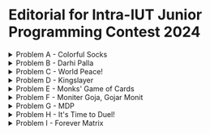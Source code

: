 # Editorial for Intra-IUT Junior Programming Contest 2024

<details>
<summary>Problem A - Colorful Socks</summary>

Problem Setter: [Rafio](https://codeforces.com/profile/Rafio)

Difficulty: Easy

Tags: Greedy

<details>
<summary>Hint 1</summary>

Handle the impossible case separately.

</details>

<details>
<summary>Hint 2</summary>

If there remains at least $2$ socks of the same color, it is always possible.

</details>

<details>
<summary>Hint 3</summary>

If Abid grabs $(n+1)$ socks, he will surely get at least $2$ socks of the same color.

</details>

<details>
<summary>Hint 4</summary>

Does he always need to grab $(n+1)$ socks?

</details>

<details>
<summary>Solution</summary>

Initially Abid had $a_i$ socks of color $i$ in his drawer. His brother took $b_i$ socks of color $i$. So there remains $(a_i - b_i)$ socks of color $i$ in Abid's drawer.

The only case when Abid will not be able to find $2$ socks of the same color is when they don't exist. If there exists at least $2$ socks of the same color, in the worst case, Abid can grab all the socks of the drawer and later pick those $2$. This can be detected by checking if $a_i - b_i < 2$ for all $i$.

Now, if there remains socks of $k$ different colors in Abid's drawer and he grabs $(k+1)$ socks, it is guaranteed that at least $2$ socks will have the same color (Pigeonhole Principle).  
You can easily prove it using proof by contradiction. If no $2$ socks that Abid grabs have the same color, all the $(k+1)$ socks Abid grabs have different colors. But according to the premise, socks of $(k+1)$ different colors do not exist in Abid's drawer. So it's a contradiction.

Now, since Abid had socks of $n$ different colors, the maximum possible value of $k$ is $n$. However, there can be cases where $k$ is less than $n$. If for a color, Abid's brother took all the socks of that color, then socks of that color do not exist on the drawer anymore.

So, the final solution is, after handling the impossible case separately, you need to count the number of $i$ where $a_i - b_i = 0$. Let's define it as $z$. Currently, Abid's drawer contains socks of $(k = n - z)$ different colors. So Abid needs to grab $(n - z + 1)$ socks to guarantee that at least $2$ socks will have the same color.

Time complexity = $O(n)$.

You can also handle the impossible case at the end. Count the total number of socks remaining in Abid's drawer, $\sum_{i} (a_i - b_i)$. If it is less than $(n - z + 1)$, then Abid can't grab that many socks. So it is impossible.

<details>
<summary>Code</summary>

```cpp
#include <bits/stdc++.h>
using namespace std;

// #define int long long
#define fastio ios_base::sync_with_stdio(0); cin.tie(0)
#define endl "\n"



void pre()
{
    fastio;


}

void solve(int tc)
{
    int i, n;
    cin >> n;

    vector<int> a(n), b(n);
    for(i=0; i<n; i++) cin >> a[i];
    for(i=0; i<n; i++) cin >> b[i];

    int remaining, z=0, flag=0;
    for(i=0; i<n; i++)
    {
        remaining=a[i]-b[i];
        if(remaining==0) z++;
        if(remaining>1) flag=1;
    }

    if(flag) cout << n+1-z;
    else cout << -1;
}

signed main()
{
    pre();

    int tc, tt=1;
    // cin >> tt;

    for(tc=1; tc<=tt; tc++)
    {
        solve(tc);
        // cout << endl;
    }

    return 0;
}
```

</details>
</details>
</details>

<details>
<summary>Problem B - Darhi Palla</summary>

Problem Setter: [Rafio](https://codeforces.com/profile/Rafio)

Difficulty: Hard

Tags: Math, Implementation

<details>
<summary>Hint 1</summary>

You only need the first $21$ stones.

</details>

<details>
<summary>Hint 2</summary>

A correct combination always exists.

</details>

<details>
<summary>Hint 3</summary>

The correct combination is unique.

</details>

<details>
<summary>Hint 4</summary>

Manually find the answer for $W = 1$, $W = 2$, $W = 3$, $...$, $W = 15$ and try to find a pattern.

</details>

<details>
<summary>Solution</summary>

The weight of the $i^{th}$ stone is $3^i$ ($i$ starts from $0$). For every stone, you have three options: use it at the left pan, don't use it, or use it at the right pan. You can define the value of a stone as its weight multiplied by $-1$, $0$ or $1$ if it's used at the right pan, not used, or used at the left pan respectively. The sum of the values of all stones must be equal to $W$.

Now, there are $3$ possible multipliers for each stone and the weights of the stones are powers of $3$. So, you can represent any $W$ in a modified ternary number system ($3$-based number system) where the digits of the number will represent the multipiers. Since it is a valid number system, forming any $W$ is possible. So, the impossible case will never occur.

Formally, if the weight of the $i^{th}$ stone is $w_i$ and the multipler with the $i^{th}$ stone is $m_i$, then -  
$W = \sum_{i} m_i \times w_i$.  
$w_i = 3^i$.  
And for all $i$, $m_i = -1, 0, \text{or } 1$.

Since $3^{20} > 2 \times 10^9$, you will never need more than $21$ stones. \[nice reference to 'The Luncheon', right?\]

For the solution, you can follow this algorithm:

- Convert $W$ into a ternary ($3$-based) number.
- Iterate over the digits from right to left.
- If you find the $i^{th}$ digit to be $0$, you will not use the $i^{th}$ stone (keep $m_i$ as $0$).
- If the $i^{th}$ digit is $1$, you will use the stone at the left pan (keep $m_i$ as $1$).
- If the $i^{th}$ digit is $2$, you were supposed to use the stone twice on the left pan. But you have only one stone of a specific weight. Instead, you will use it at the right pan (set $m_i$ to $-1$). Now, you were supposed to add $2w_i$ but instead you subtracted $w_i$. To balance it, you need to add $3w_i$ which is equal to $w_{i+1}$. So, you will increase the next digit by $1$.
- If the $i^{th}$ digit is $3$, you will not use that stone (set $m_i$ to $0$) and increase the next digit by $1$.
- The digit will never be more than $3$. Because in a $3$-based number system, the maximum digit is $2$. Here, at max you can get an increase of $1$ from the previous digit and get it to $3$ but you'll never find a digit exceeding $3$.

In this representation, you will get the values of $m_i$ from the $i^{th}$ digit of the number.

Finally, you will add the weights of all the stones placed in the left pan to get $X$ and the weights of all the stones in the right pan to get $Y$.

Formally,  
$W = \sum_{i} (m_i \times w_i)$.  
$X = \sum_{i} w_i$ where $m_i = 1$.  
And, $Y = \sum_{i} w_i$ where $m_i = -1$.

Time Complexity for getting ternary representation of $W$ = $O(\log (W))$.  
Time Complexity for modifying ternary representation of $W$ = $O(\log (W))$.  
Time Complexity for calculating $X$ and $Y$ = $O(\log (W))$.  
Overall Time Complexity for a test case = $O(\log (W))$.

<details>
<summary>Example Simulations</summary>

<details>
<summary>Example 1: $W = 10$</summary>

$W = 10 = 9 + 1 = (101)_3$

The $0^{th}$ digit is $1$.  
The $1^{st}$ digit is $0$.  
The $2^{nd}$ digit is $1$.

Modified ternary representation of $W$ = $101$.  
Final answer: $X = 3^0 + 3^2 = 1 + 9 = 10$, $Y = 0$.

</details>

<details>
<summary>Example 2: $W = 775$</summary>

$W = 775 = 729 + 27 + 18 + 1 = 729 + 27 + 2 \times 9 + 1 = (1001201)_3$

The $0^{th}$ digit is $1$.  
The $1^{st}$ digit is $0$.  
The $2^{nd}$ digit is $2$. Change it to $-1$ and increase the next digit by $1$. Now the $3^{rd}$ digit is 2.  
The $3^{rd}$ digit is $2$. Change it to $-1$ and increase the next digit by $1$. Now the $4^{th}$ digit is 1.  
The $4^{rd}$ digit is $1$.  
The $5^{th}$ digit is $0$.  
The $6^{th}$ digit is $1$.

Modified ternary representation of $W$ = $101mm01$. Here, $m$ means the digit is $-1$.  
Final answer: $X = 3^0 + 3^4 + 3^6 = 1 + 81 + 729 = 811$, $Y = 3^2 + 3^3 = 9 + 27 = 36$.  
Verification: $811 - 36 = 775$.

</details>
</details>

<details>
<summary>Code</summary>

```cpp
#include <bits/stdc++.h>
using namespace std;

#define int long long
#define fastio ios_base::sync_with_stdio(0); cin.tie(0)
#define endl "\n"



void pre()
{
    fastio;


}

void solve(int tc)
{
    int i, w, x=0, y=0;
    cin >> w;

    vector<int> ternary;
    while(w>0)
    {
        ternary.push_back(w%3);
        w/=3;
    }

    // Check out how the ternary number looks
    // for(i=ternary.size()-1; i>=0; i--) cout << ternary[i] << ' '; cout << endl;

    ternary.push_back(0);
    for(i=0; i<ternary.size()-1; i++) if(ternary[i]>1)
    {
        ternary[i]-=3; // 2 becomes -1 and 3 becomes 0
        ternary[i+1]+=1;
    }

    // Check out how the modified ternary number looks
    // for(i=ternary.size()-1; i>=0; i--) cout << ternary[i] << ' '; cout << endl;

    int stone=1;
    for(i=0; i<ternary.size(); i++)
    {
        if(ternary[i]==1) x+=stone;
        else if(ternary[i]==-1) y+=stone;

        stone*=3;
    }

    cout << x << ' ' << y;
}

signed main()
{
    pre();

    int tc, tt=1;
    cin >> tt;

    for(tc=1; tc<=tt; tc++)
    {
        solve(tc);
        cout << endl;
    }

    return 0;
}
```

</details>
</details>

<details>

<summary>Alternate Solution</summary>

You have an object of weight $W$ on the right pan. To reach equilibrium, you need to add weight $W$ on the left pan.

The weight of the $i^{th}$ stone is $3^i$ ($i$ starts from $0$).  
If you use all stones from $0$ to $(i-1)$, the total weight will be $3^0 + 3^1 + 3^2 + ... + 3^{i-1} = \frac{1}{2} \times (3^i - 1)$ (sum of geometric series). Let's define it as $s_{i-1}$.  
So, if $W \ge 3^i$, using all the stones from $0$ to $(i-1)$ will not be enough.  
If you use all stones from $0$ to $i$, you can get to the total of $s_i = \frac{1}{2} \times (3^{i+1} - 1)$. Clearly, $3^i < s_i < 3^{i+1}$ for any $i \in \mathbb{N}$.  
Now, you can find the value of $i$ such that $W$ falls in the range $[3^i, 3^{i+1})$, divide the problem into two cases and solve the problem recursively.

Case $1$: $W \le s_i$  
At first, place the $i^{th}$ stone on the left pan. Now the left pan has weight $3^i$ and the left pan has weight $W$. To reach equilibrium, we need to add weight $(W - 3^i)$ on the left pan.

Case $2$: $W > s_i$  
At first, place the $(i+1)^{th}$ stone on the left pan. Now the left pan has weight $3^{i+1}$ and the left pan has weight $W$. To reach equilibrium, we need to add weight $(3^{i+1} - W)$ on the right pan.

Base Case: $W = 0$  
The balance has reached equilibrium and no more weight needs to be added.

Time Complexity for a single recursion is $O(\log (W))$ for finding the value of $i$ such that $3^i \le W < 3^{i+1}$.  
Maximum number of recursion calls for a single test case is $O(\log (W))$.  
Overall Time Complexity for a test case = $O({\log (W)}^2)$.

By using binary search to find the value of $i$, you can reduce the complexity for a single test to $O(\log (W) \log \log (W))$ but that won't be necessary here.

<details>
<summary>Code</summary>

```cpp
#include <bits/stdc++.h>
using namespace std;

#define int long long
#define fastio ios_base::sync_with_stdio(0); cin.tie(0)
#define endl "\n"

pair<int,int> flip(pair<int,int> p)
{
    return {p.second, p.first};
}

pair<int,int> add(pair<int,int> p1, pair<int,int> p2)
{
    return {p1.first+p2.first, p1.second+p2.second};
}

pair<int,int> balance(int w)
{
    if(w==0) return {0, 0};

    int stone=1, sum=1;

    while(stone*3<=w) // After escaping this loop: stone<=w, stone*3>w
    {
        stone*=3;
        sum+=stone;
    }

    if(w<=sum) return add({stone, 0}, balance(w-stone));

    stone*=3;
    return add({stone, 0}, flip(balance(stone-w)));
}

void pre()
{
    fastio;


}

void solve(int tc)
{
    int w;
    cin >> w;

    auto [x, y] = balance(w);
    cout << x << ' ' << y;
}

signed main()
{
    pre();

    int tc, tt=1;
    cin >> tt;

    for(tc=1; tc<=tt; tc++)
    {
        solve(tc);
        cout << endl;
    }

    return 0;
}
```

</details>
</details>
</details>

<details>
<summary>Problem C - World Peace!</summary>

Problem Setter: [Abdullah Abrar](https://codeforces.com/profile/lelbaba)

Difficulty: Easy-Medium

Tags: Number Theory, Data Structures

<details>
<summary>Hint 1</summary>

Instead of thinking about gift-boxes to remove, think about the range of gift-boxes to keep. It will be a subarray.

</details>

<details>
<summary>Hint 2</summary>

Try to iterate over one of the endpoints for finding the optimal subarray.

</details>

<details>
<summary>Solution</summary>

The list of gift-boxes are represented by an array $a$ where the $a_i$ represents the number of toys in the $i^{th}$ box.

After removing some gift-boxes from the left and from the right, what you'll have remaining is a contiguous subarray of $a$, $\[a_l, a_{l+1}, ..., a_r\]$ such that $a_l + a_{l+1} + ... + a_r$ is divisible by $m$. If multiple subarrays are valid, you have to take the longest one. If no non-empty subarray is valid, the mission can't be completed.

However, if you try to check all possible subarrays, you'll need $O(n^2)$ time which will not pass within the time limit.

Here's an observation:  
If $(a_l + a_{l+1} + ... + a_r) \mod m = 0$,  
$(a_1 + a_2 + ... + a_{l-1}) \mod m = (a_1 + a_2 + ... + a_r) \mod m$ (assuming $l > 1$).  
So, $p_{l-1} \mod m = p_r \mod m$, where $p_i = a_1 + a_2 + ... + a_i$.

For the solution, you can follow this algorithm:

- Calculate $p$, the prefix sum of $a$, and keep track of where each remainder appeared in $p$. For that, you can use a map.
- If a remainder only appeared once, ignore that. Otherwise for each remainder, pick the distance between the positions of the first appearance and the last appearance. The first appearance of the remainder $0$ has to be manually set to $0$.
- Your final answer should be $n$ minus the maximum distance or $-1$ if no remainders are found at least twice.

Number of iterations = $O(n)$.  
Access time for map = $O(\log (n))$.  
So, Overall Time Complexity = $O(n \times \log (n))$.

<details>
<summary>Code</summary>

```cpp
#include <bits/stdc++.h>
using namespace std;

#define int long long
#define fastio ios_base::sync_with_stdio(0); cin.tie(0)
#define endl "\n"



void pre()
{
    fastio;


}

void solve(int tc)
{
    int i, n, m;
    cin >> n >> m;

    vector<int> v(n);
    for(auto &it: v) cin >> it;

    vector<int> p(n+1);
    for(i=0; i<n; i++) p[i+1]=p[i]+v[i];

    map<int,int> firstAppearance;
    int rem, keep=-1, dist;
    for(i=0; i<n+1; i++)
    {
        rem=p[i]%m;

        if(firstAppearance.count(rem)==0) firstAppearance[rem]=i;
        else
        {
            dist=i-firstAppearance[rem];
            keep=max(keep, dist);
        }
    }

    if(keep==-1) cout << -1;
    else cout << n-keep;
}

signed main()
{
    pre();

    int tc, tt=1;
    cin >> tt;

    for(tc=1; tc<=tt; tc++)
    {
        solve(tc);
        cout << endl;
    }

    return 0;
}
```

</details>
</details>
</details>

<details>
<summary>Problem D - Kingslayer</summary>

Problem Setter: [Reaz Hassan Joarder](https://codeforces.com/profile/ssshanto)

Difficulty: Medium

Tags: Brute Force, Implementation

<details>
<summary>Solution</summary>

This problem can be solved using a brute force algorithm:

- Traverse the entire board.
- For each white piece, simulate all of its moves. Depending on what type of piece it is, the movement will be different.
- If a white piece can capture the king in one move, mark it as a candidate attacker.
- If there is no candidate attacker, output "NO".
- Out of all candidate attackers, pick the one at the lexicographically smallest position.

Time Complexity = $O(n^2)$.  
These will pass within the time limit easily because $n = 8$.

This is an implementation problem that requires more time to code than to think. So multiple different codes are provided and you are encouraged to check them all out and try to understand how they're working. A general idea is that writing the same code multiple times is a bad practice. If a code block is reusable, it is often a good idea to create a function.

<details>
<summary>Code</summary>

```cpp
#include <bits/stdc++.h>
using namespace std;

using LL = long long;
using PII = pair <int, int>;

PII operator + (PII &a, PII &b) {
    return make_pair(a.first + b.first, a.second + b.second);
}

vector <PII> rook = { {1, 0}, {-1, 0}, {0, 1}, {0, -1} };
vector <PII> bish = { {1, -1}, {-1, 1}, {1, 1}, {-1, -1} };
vector <PII> kngt = {{ 1,  2}, {-1,  2}, { 2, 1}, { 2, -1},
                     { 1, -2}, {-1, -2}, {-2, 1}, {-2, -1}};

vector <PII> pawn = { {-1, 1}, {-1, -1}};
vector <PII> queen;

bool ok(int a) {
    return a >= 0 and a < 8;
}
bool ok(PII a) {
    return ok(a.first) and ok(a.second);
}
pair <int, int> findBestSquare(vector <string> &board) {
    int n = 8;
    for(int j = 0; j < n; j++) {
        for(int i = n - 1; i >= 0; i--) { // Traversing in lexicographic order, so don't have to check lexicographically smallest later.
            pair <int, int> cur = make_pair(i, j);
            if(board[i][j] == 'R') {
                for(auto e: rook) {
                    auto go = cur + e;
                    while(ok(go)) {
                        auto [x, y] = go;
                        if(board[x][y] == 'k') return make_pair(i, j);
                        if(board[x][y] != '.') break;
                        go = go + e;
                    }
                }
            }
            if(board[i][j] == 'B') {
                for(auto e: bish) {
                    auto go = cur + e;
                    while(ok(go)) {
                        auto [x, y] = go;
                        if(board[x][y] == 'k') return make_pair(i, j);
                        if(board[x][y] != '.') break;
                        go = go + e;
                    }
                }
            }
            if(board[i][j] == 'Q') {
                for(auto e: queen) {
                    auto go = cur + e;
                    while(ok(go)) {
                        auto [x, y] = go;
                        if(board[x][y] == 'k') return make_pair(i, j);
                        if(board[x][y] != '.') break;
                        go = go + e;
                    }
                }
            }
            if(board[i][j] == 'K') {
                // king and queen moves are in same directions
                for(auto e: queen) {
                    auto go = cur + e;
                    if(not ok(go)) continue;
                    auto [x, y] = go;
                    if(board[x][y] == 'k') return make_pair(i, j);
                }
            }
            if(board[i][j] == 'N') {
                for(auto e: kngt) {
                    auto go = cur + e;
                    if(not ok(go)) continue;
                    auto [x, y] = go;
                    if(board[x][y] == 'k') return make_pair(i, j);
                }
            }
            if(board[i][j] == 'P') {
                for(auto e: pawn) {
                    auto go = cur + e;
                    if(not ok(go)) continue;
                    auto [x, y] = go;
                    if(board[x][y] == 'k') return make_pair(i, j);
                }
            }
        }
    }
    return make_pair(-1, -1); // No attacker found
}

int main() {
    cin.tie(0) -> sync_with_stdio(0);
    int Tc;
    cin >> Tc;
    for(auto e: rook) queen.push_back(e);
    for(auto e: bish) queen.push_back(e);
    for(int tc = 1; tc <= Tc; tc++) {
        vector <string> board(8);
        int n = 8;
        for(int i = 0; i < n; i++) cin >> board[i];
        auto [x, y] = findBestSquare(board);
        if(x == -1) cout << "NO\n";
        else cout << "YES\n" << char('a' + y) << 8 - x << '\n';
    }
}
```

</details>

<details>
<summary>Code</summary>

```cpp
#include <bits/stdc++.h>
using namespace std;
#ifdef LOCAL
#include "dbg.h"
#else
#define dbg(...) {/* AAAAAAAA; */}
#endif

using LL = long long;
using PII = pair<int,int>;

string board[8];

vector<PII> bishopGo = {{+1, +1}, {+1, -1}, {-1, +1}, {-1, -1}};
vector<PII> rookGo = {{+1, 0}, {-1, 0}, {0, +1}, {0, -1}};

int sx, sy, dx, dy;

bool knightMove() {
    return (abs(sx - dx) == 2 and abs(sy - dy) == 1)
        or (abs(sx - dx) == 1 and abs(sy - dy) == 2);
}

bool valid(int x, int y) {
    return (x >= 0 and y >= 0 and x < 8 and y < 8 and
        (board[x][y] == '.' or board[x][y] == 'k'));
}

bool bishopMove() {
    for(auto &[mx, my]: bishopGo) {
        for(int i=sx+mx, j=sy+my; valid(i, j); i+=mx, j+=my) {
            if(i == dx and j == dy) return true;
        }
    }
    return false;
}

bool rookMove() {
    for(auto &[mx, my]: rookGo) {
        for(int i=sx+mx, j=sy+my; valid(i, j); i+=mx, j+=my) {
            if(i == dx and j == dy) return true;
        }
    }
    return false;
}

bool pawnMove() {
    return (dx == sx - 1 and (dy == sy + 1 or dy == sy - 1));
}

bool queenMove() {
    return (rookMove() or bishopMove());
}

bool kingMove() {
    return (abs(dx - sx) <= 1 and abs(dy - sy) <= 1);
}

void solve() {
    for(int i=0; i<8; i++) {
        cin >> board[i];
        for(int j=0; j<8; j++)
            if(board[i][j] == 'k') dx = i, dy = j;
    }

    for(int j=0; j<8; j++) {
        for(int i=7; i>=0; i--) { // Traversing in lexicographic order, the first valid attacker is the answer.
            bool done = false;
            sx = i, sy = j;
            if(board[i][j] == 'K') done = kingMove();
            if(board[i][j] == 'Q') done = queenMove();
            if(board[i][j] == 'R') done = rookMove();
            if(board[i][j] == 'B') done = bishopMove();
            if(board[i][j] == 'N') done = knightMove();
            if(board[i][j] == 'P') done = pawnMove();
            if(done) {
                cout << "YES\n";
                cout << char('a' + j) << (8 - i) << "\n";
                return;
            }
        }
    }
    cout << "NO\n"; // No attacker found
}

int main()
{
    int tc; cin >> tc;
    while(tc--) {
        solve();
    }
}
```

</details>
</details>

<details>
<summary>Alternate Solution</summary>

Instead of traversing the entire board and using every white piece as a source, use the black king as a destination and try to find attackers by simulating moves in the reverse direction.

Time Complexity = $O(n)$.

<details>
<summary>Code</summary>

```cpp
#include <bits/stdc++.h>
using namespace std;

// #define int long long
#define fastio ios_base::sync_with_stdio(0); cin.tie(0)
#define endl "\n"

pair<int,int> operator+(pair<int,int> p1, pair<int,int> p2) { return {p1.first+p2.first, p1.second+p2.second}; }
pair<int,int> operator-(pair<int,int> p1, pair<int,int> p2) { return {p1.first-p2.first, p1.second-p2.second}; }
pair<int,int> operator*(pair<int,int> p1, int k) { return {p1.first*k, p1.second*k}; }

string board[8];
vector<pair<int,int>> kingMoves={{1, 1}, {1, 0}, {1, -1}, {0, 1}, {0, -1}, {-1, 1}, {-1, 0}, {-1, -1}};
vector<pair<int,int>> knightMoves={{-1, -2}, {-1, 2}, {1, -2}, {1, 2}, {-2, -1}, {-2, 1}, {2, -1}, {2, 1}};
vector<pair<int,int>> pawnMoves={{-1, 1}, {-1, -1}};

bool isOutsideBoard(pair<int,int> cell)
{
    auto[x, y]=cell;
    return x<0 || y<0 || x>7 || y>7;
}

string notation(pair<int,int> cell)
{
    auto[x, y]=cell;

    string ans="a8";
    ans[0]+=y;
    ans[1]-=x;

    return ans;
}

bool comp(pair<int,int> cell1, pair<int,int> cell2)
{
    return notation(cell1)<notation(cell2);
}

pair<int,int> findAttacker(pair<int,int> target)
{
    pair<int,int> atk={-1, 8}, cell;

    // Limited Mobility Piece: King
    for(auto direction: kingMoves)
    {
        cell=target-direction;
        if(isOutsideBoard(cell)) continue;

        auto [x, y]=cell;
        if(board[x][y]=='K') atk=min(atk, cell, comp);
    }

    // Limited Mobility Piece: Pawn
    for(auto direction: pawnMoves)
    {
        cell=target-direction;
        if(isOutsideBoard(cell)) continue;

        auto [x, y]=cell;
        if(board[x][y]=='P') atk=min(atk, cell, comp);
    }

    // Limited Mobility Piece: Knight
    for(auto direction: knightMoves)
    {
        cell=target-direction;
        if(isOutsideBoard(cell)) continue;

        auto [x, y]=cell;
        if(board[x][y]=='N') atk=min(atk, cell, comp);
    }

    // Unlimited Mobility Piece: Rook, Bishop, Queen
    int i;
    for(auto direction: kingMoves) for(i=1; i<8; i++)
    {
        cell=target-direction*i;
        if(isOutsideBoard(cell)) break;

        auto [x, y]=cell;

        if(board[x][y]!='.')
        {
            if(board[x][y]=='R' && direction.first+direction.second==1) atk=min(atk, cell, comp);
            if(board[x][y]=='R' && direction.first+direction.second==-1) atk=min(atk, cell, comp);

            if(board[x][y]=='B' && direction.first+direction.second==2) atk=min(atk, cell, comp);
            if(board[x][y]=='B' && direction.first+direction.second==-2) atk=min(atk, cell, comp);
            if(board[x][y]=='B' && direction.first+direction.second==0) atk=min(atk, cell, comp);

            if(board[x][y]=='Q') atk=min(atk, cell, comp);

            break; // If the piece is not capturing the target, then it is protecting it.
        }
    }

    return atk;
}

void pre()
{
    fastio;


}

void solve(int tc)
{
    int i, j;
    for(i=0; i<8; i++) cin >> board[i];

    pair<int,int> target={-1, 8}, atk;
    for(i=0; i<8 && target.first<0; i++) for(j=0; j<8; j++) if(board[i][j]=='k')
    {
        target={i, j};
        break;
    }

    atk=findAttacker(target);
    if(atk.first<0) cout << "NO";
    else cout << "YES" << endl << notation(atk);
}

signed main()
{
    pre();

    int tc, tt=1;
    cin >> tt;

    for(tc=1; tc<=tt; tc++)
    {
        solve(tc);
        if(tc<tt) cout << endl;
    }

    return 0;
}
```

</details>
</details>
</details>

<details>
<summary>Problem E - Monks' Game of Cards</summary>

Problem Setter: [Rafio](https://codeforces.com/profile/Rafio)

Difficulty: Medium-Hard

Tags: Math, Graphs

<details>
<summary>Hint 1</summary>

Take an array and a shuffle order. Shuffle the array multiple times and observe what's happening.

</details>

<details>
<summary>Hint 2</summary>

What is the effect of shuffling multiple times?

</details>

<details>
<summary>Hint 3</summary>

The effect of shuffling multiple times is the same as shuffling once with a different shuffle order.

</details>

<details>
<summary>Solution</summary>

A permutation of size $n$ is an array of size $n$ where each integer from $1$ to $n$ appears exactly once. Any shuffle order is a permutation.

Let's define applying a shuffle order on an array as shuffling the array using that shuffle order.

In the process of shuffling the deck multiple times, no new card enters the deck and no card leaves from the deck. The overall effect of shuffling multiple times is that some cards go from some positions to some different positions. So the effect of shuffling multiple times is the same as shuffling once with a different shuffle order or permutation (could even be the same permutation in some cases).

For example, in the first sample test case, the initial deck is $a = \[10, 20, 30, 40, 50\]$. Shuffling it twice with the shuffle order, $s = \[3, 5, 4, 1, 2\]$ has the same effect as shuffling once with the shuffle order $s^2 = \[4, 2, 1, 3, 5\]$. Here, $s^i$ means the shuffle order applying which on an array has the same effect as applying $s$ on the array $i$ times.

Look at this example:  
Take the array $a = \[10, 20, 30, 40, 50\]$ and the shuffle order $s = \[3, 5, 4, 1, 2\]$. Let's shuffle it multiple times and see what's happening:
| $i$ | Array $a$ after being shuffled $i$ times | $s^i$ |
| --- | --- | --- |
| 0 | 10, 20, 30, 40, 50 | 1, 2, 3, 4, 5 |
| 1 | 30, 50, 40, 10, 20 | 3, 5, 4, 1, 2 |
| 2 | 40, 20, 10, 30, 50 | 4, 2, 1, 3, 5 |
| 3 | 10, 50, 30, 40, 20 | 1, 5, 3, 4, 2 |
| 4 | 30, 20, 40, 10, 50 | 3, 2, 4, 1, 5 |

Since all shuffle orders are permutations, you can shuffle a shuffle order to get a new shuffle order of the same size. An interesting observation is that the shuffle operation is associative.  
So, if you apply the shuffle order on itself, you'll get a new shuffle order, applying which on an array has the effect of applying the original shuffle order twice. Formally, if you have a shuffle order $s$, then you can create a new shuffle order $s^2 = s(s)$ such that $s^2(a) = s(s(a))$.

In the example given above, you can shuffle $s = \[3, 5, 4, 1, 2\]$ by itself to get $s^2 = \[4, 2, 1, 3, 5\]$.  
Shuffling $s^2$ with $s$, you'll get $s^3 = \[1, 5, 3, 4, 2\]$.  
In the same way, $s^4 = s(s^3)) = \[3, 2, 4, 1, 5\]$

So, for any $i$, you can get $s^i = s(s^{i-1}))$. But instead of building linearly, you can build the shuffle orders exponentially.  
$s^2 = s(s)$  
$s^4 = s^2(s^2)$  
$s^8 = s^4(s^4)$  
$s^{16} = s^8(s^8)$  
In general, $s^{2i} = s^i(s^i)$

Now, given a shuffle order $s$, you can calculate and store $s$, $s^2$, $s^4$, $s^8$, $...$, $s^{2^{60}}$.  
Whenever, you find a $k$, you can find $s^k$ using its binary representation.  
For example, $s^{22} = s^{16}(s^4(s^2))$.  
With this approach, you can find $s^k(a)$ in $O(n \times \log(k))$ time.

Finally, the cut operation is simply bringing the $(p+1)^{th}$ element ($p^{th}$ element if you're array is $0$-indexed) to the top.

Overall Time Complexity per round = $O(n \times \log(k))$.  
Time complexity for $r$ rounds = $O(n \times r \times \log(k))$.

<details>
<summary>Code</summary>

```cpp
#include <bits/stdc++.h>
using namespace std;

#define int long long
#define fastio ios_base::sync_with_stdio(0); cin.tie(0)
#define endl "\n"

void shuffle(vector<int>& a, vector<int>& s)
{
    int i, n=a.size();

    vector<int> temp(n);
    for(i=0; i<n; i++) temp[i]=a[s[i]];

    a=temp;
}

void pre()
{
    fastio;


}

void solve(int tc)
{
    int i, n, r, k, p;
    cin >> n >> r;

    vector<int> a(n), temp, sk(n);
    vector<vector<int>> s(61, vector<int>(n)); // s[i] is s^(2^i)

    for(auto &it: a) cin >> it;
    for(auto &it: s[0]) cin >> it;
    for(auto &it: s[0]) it--; // Converting from 1-indexed to 0-indexed

    for(i=1; i<61; i++) s[i]=s[i-1], shuffle(s[i], s[i-1]);

    while(r--)
    {
        cin >> k >> p;

        for(i=0; i<n; i++) sk[i]=i; // Identity permutation: keeps every element where it is.
        for(i=0; i<61; i++) if((k>>i)&1) shuffle(sk, s[i]); // ((k>>i)&1) checks whether the i-th bit of k is set.
        // Now sk has the shuffle order s^k

        temp=a; // Can't shuffle the main array because it is needed for the next round
        shuffle(temp, sk);

        cout << temp[p] << endl;
    }
}

signed main()
{
    pre();

    int tc, tt=1;
    cin >> tt;

    for(tc=1; tc<=tt; tc++)
    {
        solve(tc);
        // cout << endl;
    }

    return 0;
}
```

</details>
</details>

<details>

<summary>Alternate Solution</summary>

Take the array $a = \[10, 20, 30, 40, 50\]$ and a shuffle order $s = \[3, 5, 4, 1, 2\]$. Let's shuffle it multiple times and see what's happening:
| i | Array $a$ after being shuffled $i$ times |
| --- | --- |
| 0 | 10, 20, 30, 40, 50 |
| 1 | 30, 50, 40, 10, 20 |
| 2 | 40, 20, 10, 30, 50 |
| 3 | 10, 50, 30, 40, 20 |
| 4 | 30, 20, 40, 10, 50 |
| 5 | 40, 50, 10, 30, 20 |
| 6 | 10, 20, 30, 40, 50 |
| 7 | 30, 50, 40, 10, 20 |
| 8 | 40, 20, 10, 30, 50 |
| 9 | 10, 50, 30, 40, 20 |

Notice what's happening at the $1^{st}$ position. The sequence (10, 30, 40) is repeating.  
In the same way, the sequence (20, 50) is repeating in the $2^{nd}$ position.  
In the same way, there is a repeating sequence in every position.

Now look at the row where $i=6$. Notice that after $6$ shuffles, the original array has returned. So the repeating sequences will cycle forever. So, if you know the cycle of a position $p$ has a size of $c$ and are asked what number will be in that position after $k$ shuffles, you can say that it will be the $(k \mod c)^{th}$ element of the cycle.

Now notice that the cycle for the $1^{st}$ position and the $3^{rd}$ position is the same cycle. You can get the $3^{rd}$ cycle by taking the $1^{st}$ cycle and moving it forward by $1$ position. So, you can use the cycle of the $1^{st}$ position to get any number of the $3^{rd}$ position.

Although the cyclic property is shown for a specific example, it will work for any permutation. In fact, every permutation can be decomposed into one or more cycles. Also, every element of the array belongs to exactly one cycle, so the total size of all the cycles will be equal to $n$.

For the solution, you can precalculate all the cycles and for each element, store which cycle it belongs to and its position.  
For each round, find which cycle $p$ is in and move $k$ steps forward. If it goes beyond the cycle size, simply divide it with the size of the cycle and take the remainder.

Time Complexity for preprocessing = $O(n)$.  
Time Complexity per round = $O(1)$.  
Time complexity for $r$ rounds = $O(r)$.  
Overall Time Complexity for a test case = $O(n + r)$.

If you don't precalculate the cycles, you can start from $p$ and calculate its cycle for each test case. The time complexity will be $O(n \times r)$ and for the constraints of this problem, it will pass within the time limit.

<details>
<summary>Code</summary>

```cpp
#include <bits/stdc++.h>
using namespace std;

#define int long long
#define fastio ios_base::sync_with_stdio(0); cin.tie(0)
#define endl "\n"

void pre()
{
    fastio;


}

void solve(int tc)
{
    int i, j, n, r, c=0;
    cin >> n >> r;

    vector<int> a(n), s(n), temp;
    vector<bool> visited(n, 0);
    vector<vector<int>> cycles; // List of cycles
    vector<pair<int,int>> pos(n); // Which cycle it belongs to and where

    for(auto &it: a) cin >> it;
    for(auto &it: s) cin >> it;
    for(auto &it: s) it--;

    for(i=0; i<n; i++) if(!visited[i])
    {
        temp.clear();

        j=i;
        do
        {
            pos[j]={c, temp.size()};
            temp.push_back(a[j]);
            visited[j]=1;
            j=s[j];
        }
        while(j!=i);

        cycles.push_back(temp);
        c++;
    }

    // Check out how the cycles look
    // for(i=0; i<cycles.size(); i++)
    // {
    //     cout << "Cycle #" << i+1 << ": ";
    //     for(auto it: cycles[i]) cout << it << ' ';
    //     cout << endl;
    // }

    int k, p, cs;
    while(r--)
    {
        cin >> k >> p;

        auto [id, offset]=pos[p];
        cs=cycles[id].size();

        p=(offset+k)%cs;

        cout << cycles[id][p] << endl;
    }
}

signed main()
{
    pre();

    int tc, tt=1;
    cin >> tt;

    for(tc=1; tc<=tt; tc++)
    {
        solve(tc);
        // cout << endl;
    }

    return 0;
}
```

</details>
</details>
</details>

<details>
<summary>Problem F - Moniter Goja, Gojar Monit</summary>

Problem Setter: [Rafio](https://codeforces.com/profile/Rafio)

Difficulty: Very Easy

Tags: Math

<details>
<summary>Hint 1</summary>

Take a pen and a paper and solve the problem manually for a few small values of $k$.

</details>

<details>
<summary>Hint 2</summary>

If there exists multiple solutions, you may output any of them. So try to find the easiest one.

</details>

<details>
<summary>Solution</summary>

You have two unknown variables and only one equations. So you can choose a value for one of the variables and try to solve the equation for the other.

It's often a good idea to think about the extreme case first. So start with $x=1$.

$k = 1^y + y^1 = 1+y$  
So, $y=k-1$.  
Woah, you found a solution!

<details>
<summary>Code</summary>

```cpp
#include <bits/stdc++.h>
using namespace std;

#define int long long
#define fastio ios_base::sync_with_stdio(0); cin.tie(0)
#define endl "\n"



void pre()
{
    fastio;


}

void solve(int tc)
{
    int k;
    cin >> k;
    cout << 1 << ' ' << k-1;
}

signed main()
{
    pre();

    int tc, tt=1;
    cin >> tt;

    for(tc=1; tc<=tt; tc++)
    {
        solve(tc);
        cout << endl;
    }

    return 0;
}
```

</details>
</details>
</details>

<details>
<summary>Problem G - MDP</summary>

Problem Setter: [Bakhtiar Hasan](https://codeforces.com/profile/ishtupeed)

Difficulty: Giveaway

<details>
<summary>Solution</summary>

Count the flag stands in IUT.

</details>

<details>
<summary>Alternate Solution</summary>

Ask a senior.

</details>
</details>

<details>
<summary>Problem H - It's Time to Duel!</summary>

Problem Setter: [Abdullah Abrar](https://codeforces.com/profile/lelbaba)

Difficulty: Easy

Tags: Greedy

<details>
<summary>Hint</summary>

A player's optimal play does not depend on what his opponent will do.

</details>

<details>
<summary>Solution</summary>

Both players will maximize their scores. Whoever has a higher score will win the duel. If they are equal, the duel will end in a tie.

Let's define the value of a card as the number written on it, a positive card as a card with a non-negative value and a negative cards as one with a negative value.  
The optimal play of a player is the best among these three options (one or two options may not be available):

- Use $1$ positive card with the highest value.
- Use $2$ positive cards with the highest value.
- Use $2$ negative cards with the lowest value (highest absolute value).

Now, from a deck, you need the highest value $mx_1$, 2nd highest value $mx_2$, lowest value $mn_1$ and 2nd lowest value $mn_2$. You can loop over the array in $O(n)$ time to get these, but an easier implementation is to simply sort the array in $O(n \log(n))$ time. And get the values from the first $2$ and last $2$ indexes.  
Maximum Score = $\max(mx_1, \ mx_1 \times mx_2, \ mn_1 \times mn_2)$.

You can divide it into three cases: no positive value, one positive value and more than one positive values, and handle them separately, but the result will be the same.

<details>
<summary>Code</summary>

```cpp
#include <bits/stdc++.h>
using namespace std;

#define int long long
#define fastio ios_base::sync_with_stdio(0); cin.tie(0)
#define endl "\n"

const int N=2e5+5;
int a[N], b[N];

int maxScore(int cards[], int n)
{
    sort(cards, cards+n);

    int mx1=cards[n-1], mx2=cards[n-2], mn1=cards[0], mn2=cards[1];
    return max(mx1, max(mx1*mx2, mn1*mn2));
}

void pre()
{
    fastio;


}

void solve(int tc)
{
    int i, n1, n2;
    cin >> n1 >> n2;

    for(i=0; i<n1; i++) cin >> a[i];
    for(i=0; i<n2; i++) cin >> b[i];

    int yugi=maxScore(a, n1), kaiba=maxScore(b, n2);

    if(yugi>kaiba) cout << "Yugi";
    else if(kaiba>yugi) cout << "Kaiba";
    else cout << "Tie";
}

signed main()
{
    pre();

    int tc, tt=1;
    cin >> tt;

    for(tc=1; tc<=tt; tc++)
    {
        solve(tc);
        cout << endl;
    }

    return 0;
}
```

</details>
</details>
</details>

<details>
<summary>Problem I - Forever Matrix</summary>

Problem Setter: [Adib Farhan](https://codeforces.com/profile/Brownbear2710)

Difficulty: Medium-Hard

Tags: Implementation, Bitmasks

<details>
<summary>Hint</summary>

You don't need to build the matrix, you only need one value.

</details>

<details>
<summary>Solution</summary>

Let $z = \max(x, y)$. So, $M_{\log(z+1)}$ should contain the cell $(x, y)$.

All you need to do is recursively find on which quadrant the cell is, multiply the value of the quadrant and get the position of the cell corresponding to the shrunk matrix.

Time Complexity = $O(\log(z))$

</details>

<details>

<summary>Alternate Solution</summary>

Since in every step you are halving the height and width of the matrix, you can consider the binary represtation of $x$ and $y$ to solve the problem.

Iterate over the bits of $x$ and $y$ and multiply the result with the appropriate multiplier.
| Bit in $x$ | Bit in $y$ | Multiplier |
| --- | --- | --- |
| $0$ | $0$ | $1$ |
| $0$ | $1$ | $a$ |
| $1$ | $0$ | $b$ |
| $1$ | $1$ | $c$ |

</details>
</details>
